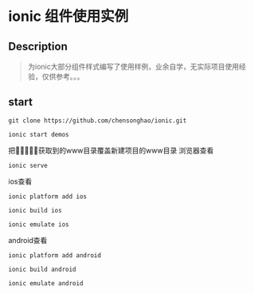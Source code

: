 # ionic 组件使用实例
## Description
> 为ionic大部分组件样式编写了使用样例，业余自学，无实际项目使用经验，仅供参考。。。

## start
```
git clone https://github.com/chensonghao/ionic.git
```
```
ionic start demos
```
把获取到的www目录覆盖新建项目的www目录
浏览器查看
```
ionic serve
```
ios查看
```
ionic platform add ios
```
```
ionic build ios
```
```
ionic emulate ios
```
android查看
```
ionic platform add android
```
```
ionic build android
```
```
ionic emulate android
```

